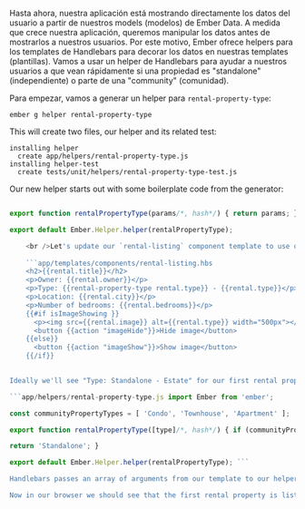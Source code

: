 Hasta ahora, nuestra aplicación está mostrando directamente los datos del usuario a partir de nuestros models (modelos) de Ember Data. A medida que crece nuestra aplicación, queremos manipular los datos antes de mostrarlos a nuestros usuarios. Por este motivo, Ember ofrece helpers para los templates de Handlebars para decorar los datos en nuestras templates (plantillas). Vamos a usar un helper de Handlebars para ayudar a nuestros usuarios a que vean rápidamente si una propiedad es "standalone" (independiente) o parte de una "community" (comunidad).

Para empezar, vamos a generar un helper para `rental-property-type`:

```shell
ember g helper rental-property-type
```

This will create two files, our helper and its related test:

```shell
installing helper
  create app/helpers/rental-property-type.js
installing helper-test
  create tests/unit/helpers/rental-property-type-test.js
```

Our new helper starts out with some boilerplate code from the generator:

```app/helpers/rental-property-type.js import Ember from 'ember';

export function rentalPropertyType(params/*, hash*/) { return params; }

export default Ember.Helper.helper(rentalPropertyType);

    <br />Let's update our `rental-listing` component template to use our new helper and pass in `rental.type`:
    
    ```app/templates/components/rental-listing.hbs
    <h2>{{rental.title}}</h2>
    <p>Owner: {{rental.owner}}</p>
    <p>Type: {{rental-property-type rental.type}} - {{rental.type}}</p>
    <p>Location: {{rental.city}}</p>
    <p>Number of bedrooms: {{rental.bedrooms}}</p>
    {{#if isImageShowing }}
      <p><img src={{rental.image}} alt={{rental.type}} width="500px"></p>
      <button {{action "imageHide"}}>Hide image</button>
    {{else}}
      <button {{action "imageShow"}}>Show image</button>
    {{/if}}
    

Ideally we'll see "Type: Standalone - Estate" for our first rental property. Instead, our default template helper is returning back our `rental.type` values. Let's update our helper to look if a property exists in an array of `communityPropertyTypes`, if so, we'll return either `'Community'` or `'Standalone'`:

```app/helpers/rental-property-type.js import Ember from 'ember';

const communityPropertyTypes = [ 'Condo', 'Townhouse', 'Apartment' ];

export function rentalPropertyType([type]/*, hash*/) { if (communityPropertyTypes.contains(type)) { return 'Community'; }

return 'Standalone'; }

export default Ember.Helper.helper(rentalPropertyType); ```

Handlebars passes an array of arguments from our template to our helper. We are using ES2015 destructuring to get the first item in the array and name it `type`. Then we can check to see if `type` exists in our `communityPropertyTypes` array.

Now in our browser we should see that the first rental property is listed as "Standalone", while the other two are listed as "Community".